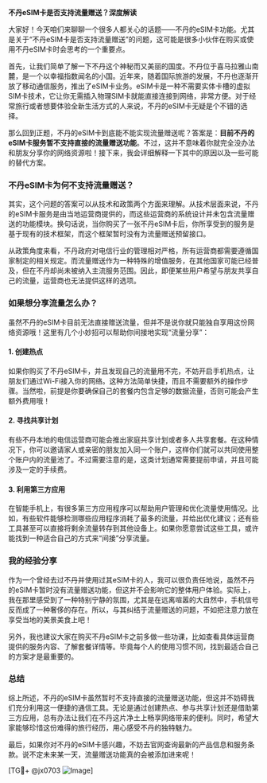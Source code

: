**不丹eSIM卡是否支持流量赠送？深度解读**

大家好！今天咱们来聊聊一个很多人都关心的话题——不丹的eSIM卡功能。尤其是关于“不丹eSIM卡是否支持流量赠送”的问题，这可能是很多小伙伴在购买或使用不丹eSIM卡时会思考的一个重要点。

首先，让我们简单了解一下不丹这个神秘而又美丽的国度。不丹位于喜马拉雅山南麓，是一个以幸福指数闻名的小国。近年来，随着国际旅游的发展，不丹也逐渐开放了移动通信服务，推出了eSIM卡业务。eSIM卡是一种不需要实体卡槽的虚拟SIM卡技术，它让你无需插入物理SIM卡就能直接连接到网络，非常方便。对于经常旅行或者想要体验全新生活方式的人来说，不丹的eSIM卡无疑是个不错的选择。

那么回到正题，不丹的eSIM卡到底能不能实现流量赠送呢？答案是：**目前不丹的eSIM卡服务暂不支持直接的流量赠送功能**。不过，这并不意味着你就完全没办法和朋友分享你的网络资源啦！接下来，我会详细解释一下其中的原因以及一些可能的替代方案。

### 不丹eSIM卡为何不支持流量赠送？

其实，这个问题的答案可以从技术和政策两个方面来理解。从技术层面来说，不丹的eSIM卡服务是由当地运营商提供的，而这些运营商的系统设计并未包含流量赠送的功能模块。换句话说，当你购买了一张不丹eSIM卡后，你所享受到的服务是基于现有的技术框架，而这个框架暂时没有为流量赠送预留接口。

从政策角度来看，不丹政府对电信行业的管理相对严格，所有运营商都需要遵循国家制定的相关规定。而流量赠送作为一种特殊的增值服务，在其他国家可能已经普及，但在不丹却尚未被纳入主流服务范围。因此，即便某些用户希望与朋友共享自己的流量，运营商也无法提供这样的选项。

### 如果想分享流量怎么办？

虽然不丹的eSIM卡目前无法直接赠送流量，但并不是说你就只能独自享用这份网络资源哦！这里有几个小妙招可以帮助你间接地实现“流量分享”：

#### 1. **创建热点**
   如果你购买了不丹eSIM卡，并且发现自己的流量用不完，不妨开启手机热点，让朋友们通过Wi-Fi接入你的网络。这种方法简单快捷，而且不需要额外的操作步骤。当然啦，前提是你要确保自己的套餐内包含足够的数据流量，否则可能会产生额外费用哦！

#### 2. **寻找共享计划**
   有些不丹本地的电信运营商可能会推出家庭共享计划或者多人共享套餐。在这种情况下，你可以邀请家人或亲密的朋友加入同一个账户，这样你们就可以共同使用整个账户内的流量池了。不过需要注意的是，这类计划通常需要提前申请，并且可能涉及一定的手续费。

#### 3. **利用第三方应用**
   在智能手机上，有很多第三方应用程序可以帮助用户管理和优化流量使用情况。比如，有些软件能够检测哪些应用程序消耗了最多的流量，并给出优化建议；还有些工具甚至可以直接将剩余流量转存到其他设备上。如果你愿意尝试这些工具，或许能找到一种适合自己的方式来“间接”分享流量。

### 我的经验分享

作为一个曾经去过不丹并使用过其eSIM卡的人，我可以很负责任地说，虽然不丹的eSIM卡暂时没有流量赠送功能，但这并不会影响它的整体用户体验。实际上，我在那里感受到了一种特别宁静的氛围，尤其是在远离喧嚣的大自然中，手机信号反而成了一种奢侈的存在。所以，与其纠结于流量赠送的问题，不如把注意力放在享受当地的美景美食上吧！

另外，我也建议大家在购买不丹eSIM卡之前多做一些功课，比如查看具体运营商提供的服务内容、了解套餐详情等。毕竟每个人的使用习惯不同，找到最适合自己的方案才是最重要的。

### 总结

综上所述，不丹的eSIM卡虽然暂时不支持直接的流量赠送功能，但这并不妨碍我们充分利用这一便捷的通信工具。无论是通过创建热点、参与共享计划还是借助第三方应用，总有办法让我们在不丹这片净土上畅享网络带来的便利。同时，希望大家能够珍惜这份难得的旅行经历，用心感受不丹的独特魅力。

最后，如果你对不丹的eSIM卡感兴趣，不妨去官网查询最新的产品信息和服务条款。说不定未来某一天，流量赠送功能真的会被添加进来呢！

[TG💪+ @jx0703 ![Image](https://github.com/user-attachments/assets/dbca1d08-cadb-493c-b0ec-ad6f7a83f270)]